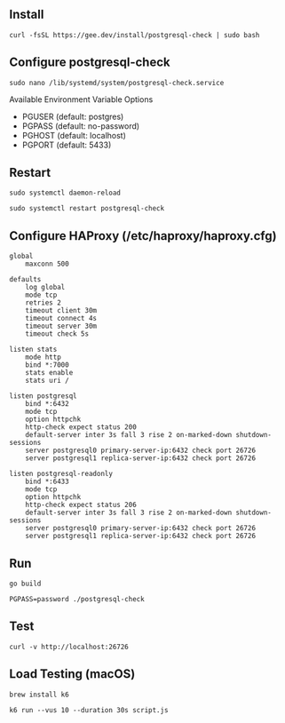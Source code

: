 ## Install

```
curl -fsSL https://gee.dev/install/postgresql-check | sudo bash
```

## Configure postgresql-check

```
sudo nano /lib/systemd/system/postgresql-check.service
```

Available Environment Variable Options

- PGUSER (default: postgres)
- PGPASS (default: no-password)
- PGHOST (default: localhost)
- PGPORT (default: 5433)

## Restart

```
sudo systemctl daemon-reload
```

```
sudo systemctl restart postgresql-check
```

## Configure HAProxy (/etc/haproxy/haproxy.cfg)

```
global
    maxconn 500

defaults
    log global
    mode tcp
    retries 2
    timeout client 30m
    timeout connect 4s
    timeout server 30m
    timeout check 5s

listen stats
    mode http
    bind *:7000
    stats enable
    stats uri /

listen postgresql
    bind *:6432
    mode tcp
    option httpchk
    http-check expect status 200
    default-server inter 3s fall 3 rise 2 on-marked-down shutdown-sessions
    server postgresql0 primary-server-ip:6432 check port 26726
    server postgresql1 replica-server-ip:6432 check port 26726

listen postgresql-readonly
    bind *:6433
    mode tcp
    option httpchk
    http-check expect status 206
    default-server inter 3s fall 3 rise 2 on-marked-down shutdown-sessions
    server postgresql0 primary-server-ip:6432 check port 26726
    server postgresql1 replica-server-ip:6432 check port 26726
```

## Run

```
go build
```

```
PGPASS=password ./postgresql-check
```

## Test

```
curl -v http://localhost:26726
```

## Load Testing (macOS)

```
brew install k6
```

```
k6 run --vus 10 --duration 30s script.js
```
